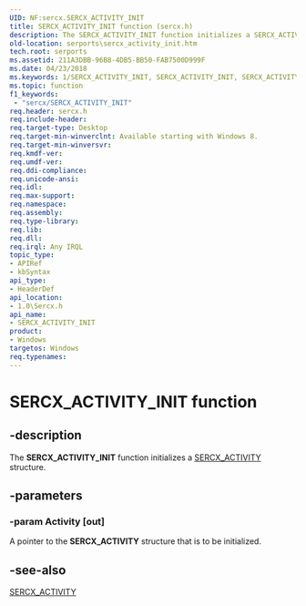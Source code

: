 ```yaml
---
UID: NF:sercx.SERCX_ACTIVITY_INIT
title: SERCX_ACTIVITY_INIT function (sercx.h)
description: The SERCX_ACTIVITY_INIT function initializes a SERCX_ACTIVITY structure.
old-location: serports\sercx_activity_init.htm
tech.root: serports
ms.assetid: 211A3DBB-96B8-4DB5-BB50-FAB7500D999F
ms.date: 04/23/2018
ms.keywords: 1/SERCX_ACTIVITY_INIT, SERCX_ACTIVITY_INIT, SERCX_ACTIVITY_INIT function [Serial Ports], serports.sercx_activity_init
ms.topic: function
f1_keywords:
 - "sercx/SERCX_ACTIVITY_INIT"
req.header: sercx.h
req.include-header: 
req.target-type: Desktop
req.target-min-winverclnt: Available starting with Windows 8.
req.target-min-winversvr: 
req.kmdf-ver: 
req.umdf-ver: 
req.ddi-compliance: 
req.unicode-ansi: 
req.idl: 
req.max-support: 
req.namespace: 
req.assembly: 
req.type-library: 
req.lib: 
req.dll: 
req.irql: Any IRQL
topic_type:
- APIRef
- kbSyntax
api_type:
- HeaderDef
api_location:
- 1.0\Sercx.h
api_name:
- SERCX_ACTIVITY_INIT
product:
- Windows
targetos: Windows
req.typenames: 
---
```


# SERCX_ACTIVITY_INIT function


## -description


The <b>SERCX_ACTIVITY_INIT</b> function initializes a <a href="https://docs.microsoft.com/windows-hardware/drivers/ddi/sercx/ns-sercx-_sercx_activity">SERCX_ACTIVITY</a> structure.


## -parameters




### -param Activity [out]

A pointer to the <b>SERCX_ACTIVITY</b> structure that is to be initialized.


## -see-also




<a href="https://docs.microsoft.com/windows-hardware/drivers/ddi/sercx/ns-sercx-_sercx_activity">SERCX_ACTIVITY</a>
 

 

